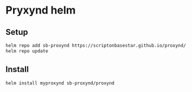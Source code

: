# Pryxynd helm

## Setup

```bash
helm repo add sb-proxynd https://scriptonbasestar.github.io/proxynd/
helm repo update
```

## Install

  ```bash
helm install myproxynd sb-proxynd/proxynd
  ```

